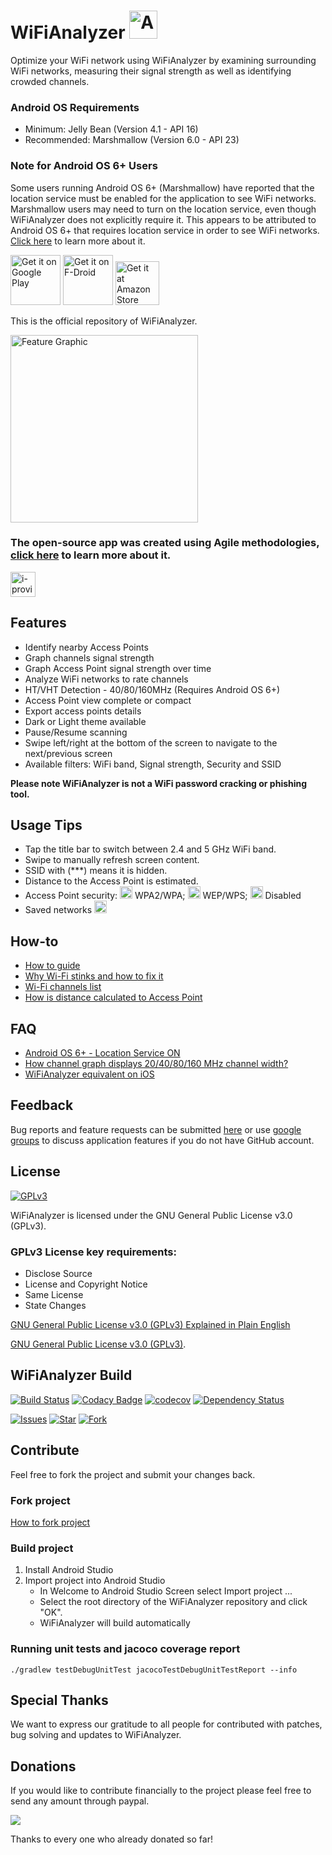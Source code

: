 <h1>WiFiAnalyzer <img src="https://github.com/VREMSoftwareDevelopment/WiFiAnalyzer/raw/master/app/src/main/ic_launcher-web.png" alt="Application Icon" width="45" height="45"></h1>

Optimize your WiFi network using WiFiAnalyzer by examining surrounding WiFi networks, measuring their signal strength as well as identifying crowded channels.

### Android OS Requirements
* Minimum: Jelly Bean (Version 4.1 - API 16)
* Recommended: Marshmallow (Version 6.0 - API 23)

### Note for Android OS 6+ Users
Some users running Android OS 6+ (Marshmallow) have reported that the location service must be enabled for the application to see WiFi networks. Marshmallow users may need to turn on the location service, even though WiFiAnalyzer does not explicitly require it. This appears to be attributed to Android OS 6+ that requires location service in order to see WiFi networks. [Click here](https://github.com/VREMSoftwareDevelopment/WiFiAnalyzer/issues/23) to learn more about it.

[<img src="https://play.google.com/intl/en_us/badges/images/generic/en_badge_web_generic.png" alt="Get it on Google Play" height="80">](https://play.google.com/store/apps/details?id=com.vrem.wifianalyzer)
[<img src="https://f-droid.org/badge/get-it-on.png" alt="Get it on F-Droid" height="80">](https://f-droid.org/repository/browse/?fdid=com.vrem.wifianalyzer)
[<img src="https://images-na.ssl-images-amazon.com/images/G/01/mobile-apps/devportal2/res/images/amazon-underground-app-us-white.png" alt="Get it at Amazon Store" height="70">
](https://www.amazon.com/VREM-Software-Development-WiFiAnalyzer-open-source/dp/B06XZT7RYD)

This is the official repository of WiFiAnalyzer.

<img src="https://github.com/VREMSoftwareDevelopment/WiFiAnalyzer/raw/master/screenshots/feature-graphic.png" alt="Feature Graphic" height="300">

### The open-source app was created using Agile methodologies, [click here](http://i-proving.com/2016/10/13/using-agile-methodologies-develop-open-source-android-app) to learn more about it.

[<img src="https://i-proving.com/wp-content/uploads/2016/07/cropped-i-proving-logo.png" alt="i-proving" height="40">](http://i-proving.com)

## Features
* Identify nearby Access Points
* Graph channels signal strength
* Graph Access Point signal strength over time
* Analyze WiFi networks to rate channels
* HT/VHT Detection - 40/80/160MHz (Requires Android OS 6+)
* Access Point view complete or compact
* Export access points details
* Dark or Light theme available
* Pause/Resume scanning
* Swipe left/right at the bottom of the screen to navigate to the next/previous screen
* Available filters: WiFi band, Signal strength, Security and SSID

**Please note WiFiAnalyzer is not a WiFi password cracking or phishing tool.**

 
## Usage Tips
* Tap the title bar to switch between 2.4 and 5 GHz WiFi band.
* Swipe to manually refresh screen content.
* SSID with (***) means it is hidden.
* Distance to the Access Point is estimated.
* Access Point security: <img src="https://github.com/VREMSoftwareDevelopment/WiFiAnalyzer/raw/master/app/src/main/res/drawable-hdpi/ic_lock_black_18dp.png" alt="WPA2/WPA" height="20"> WPA2/WPA; <img src="https://github.com/VREMSoftwareDevelopment/WiFiAnalyzer/raw/master/app/src/main/res/drawable-hdpi/ic_lock_outline_black_18dp.png" alt="WEP/WPS" height="20"> WEP/WPS; <img src="https://github.com/VREMSoftwareDevelopment/WiFiAnalyzer/raw/master/app/src/main/res/drawable-hdpi/ic_lock_open_black_18dp.png" alt="Disabled" height="20"> Disabled
* Saved networks <img src="https://github.com/VREMSoftwareDevelopment/WiFiAnalyzer/raw/master/app/src/main/res/drawable-hdpi/ic_tag_faces_black_18dp.png" alt="Saved Networks" height="20">

## How-to
* [How to guide](http://translate.google.com/translate?js=n&sl=auto&tl=en&u=http://www.svetandroida.cz/aplikace-wifi-analyzer-open-source-201605)
* [Why Wi-Fi stinks and how to fix it](http://spectrum.ieee.org/telecom/wireless/why-wifi-stinksand-how-to-fix-it)
* [Wi-Fi channels list](https://en.wikipedia.org/wiki/List_of_WLAN_channels)
* [How is distance calculated to Access Point](https://en.wikipedia.org/wiki/Free-space_path_loss)

## FAQ
* [Android OS 6+ - Location Service ON](https://github.com/VREMSoftwareDevelopment/WiFiAnalyzer/issues/23)
* [How channel graph displays 20/40/80/160 MHz channel width?](https://github.com/VREMSoftwareDevelopment/WiFiAnalyzer/issues/64)
* [WiFiAnalyzer equivalent on iOS](https://github.com/VREMSoftwareDevelopment/WiFiAnalyzer/issues/69)

## Feedback
Bug reports and feature requests can be submitted [here](https://github.com/VREMSoftwareDevelopment/WiFiAnalyzer/issues) or use [google groups](https://groups.google.com/forum/#!forum/wifi-analyzer-open-source) to discuss application features if you do not have GitHub account.

## License
[<img src="https://www.gnu.org/graphics/gplv3-127x51.png" alt="GPLv3" >](http://www.gnu.org/licenses/gpl-3.0.html)

WiFiAnalyzer is licensed under the GNU General Public License v3.0 (GPLv3).

### GPLv3 License key requirements:
* Disclose Source
* License and Copyright Notice
* Same License
* State Changes

[GNU General Public License v3.0 (GPLv3) Explained in Plain English](https://tldrlegal.com/license/gnu-general-public-license-v3-(gpl-3))

[GNU General Public License v3.0 (GPLv3)](http://www.gnu.org/licenses/gpl-3.0.html).

## WiFiAnalyzer Build

[![Build Status](https://travis-ci.org/VREMSoftwareDevelopment/WiFiAnalyzer.svg?branch=master)](https://travis-ci.org/VREMSoftwareDevelopment/WiFiAnalyzer)
[![Codacy Badge](https://api.codacy.com/project/badge/grade/203eaa0583694bcca6554190513179ba)](https://www.codacy.com/app/vremsoftwaredevelopment/WiFiAnalyzer)
[![codecov](https://codecov.io/gh/VREMSoftwareDevelopment/WiFiAnalyzer/branch/master/graph/badge.svg)](https://codecov.io/gh/VREMSoftwareDevelopment/WiFiAnalyzer)
[![Dependency Status](https://www.versioneye.com/user/projects/5774046699ed290049b8bb59/badge.svg?style=flat-square)](https://www.versioneye.com/user/projects/5774046699ed290049b8bb59)

[![Issues](https://img.shields.io/github/issues/VREMSoftwareDevelopment/WiFiAnalyzer.svg)](https://github.com/VREMSoftwareDevelopment/WiFiAnalyzer/issues)
[![Star](https://img.shields.io/github/stars/VREMSoftwareDevelopment/WiFiAnalyzer.svg)](https://github.com/VREMSoftwareDevelopment/WiFiAnalyzer/stargazers)
[![Fork](https://img.shields.io/github/forks/VREMSoftwareDevelopment/WiFiAnalyzer.svg)](https://github.com/VREMSoftwareDevelopment/WiFiAnalyzer/network)

## Contribute
Feel free to fork the project and submit your changes back.

### Fork project
[How to fork project](https://help.github.com/articles/fork-a-repo)

### Build project
  1. Install Android Studio
  2. Import project into Android Studio
      * In Welcome to Android Studio Screen select Import project ...
      * Select the root directory of the WiFiAnalyzer repository and click "OK".
      * WiFiAnalyzer will build automatically

### Running unit tests and jacoco coverage report
```
./gradlew testDebugUnitTest jacocoTestDebugUnitTestReport --info
```

## Special Thanks

We want to express our gratitude to all people for contributed with patches, bug solving and updates to WiFiAnalyzer.

## Donations

If you would like to contribute financially to the project please feel free to send any amount through paypal.

[![](https://www.paypalobjects.com/en_US/i/btn/btn_donateCC_LG.gif)](https://www.paypal.com/cgi-bin/webscr?cmd=_s-xclick&hosted_button_id=62PA6HJ3BZL3E)

Thanks to every one who already donated so far!


